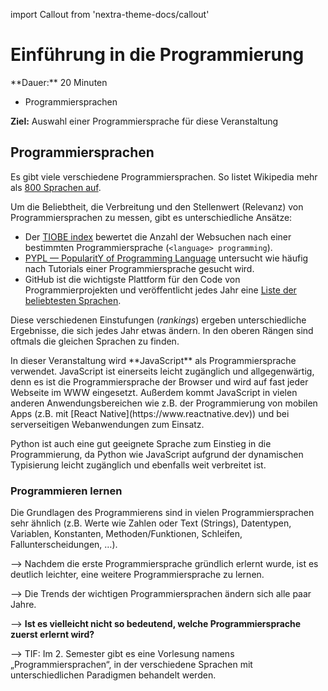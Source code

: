 import Callout from 'nextra-theme-docs/callout'

# Einführung in die Programmierung

<Callout>
  **Dauer:** 20 Minuten

  - Programmiersprachen

  **Ziel:** Auswahl einer Programmiersprache für diese Veranstaltung
</Callout>

## Programmiersprachen

Es gibt viele verschiedene Programmiersprachen. So listet
Wikipedia mehr als [800 Sprachen auf](https://en.wikipedia.org/wiki/List_of_programming_languages).

Um die Beliebtheit, die Verbreitung und den Stellenwert (Relevanz)
von Programmiersprachen zu messen, gibt es unterschiedliche 
Ansätze:

- Der [TIOBE index](https://tiobe.com/tiobe-index/) bewertet die Anzahl der Websuchen nach einer bestimmten Programmiersprache (`<language> programming`).
- [PYPL — PopularitY of Programming Language](https://pypl.github.io/) untersucht wie häufig nach Tutorials einer Programmiersprache gesucht wird. 
- GitHub ist die wichtigste Plattform für den Code von Programmierprojekten und veröffentlicht jedes Jahr eine [Liste der beliebtesten Sprachen](https://octoverse.github.com/).

Diese verschiedenen Einstufungen (_rankings_) ergeben 
unterschiedliche Ergebnisse, die sich jedes Jahr etwas ändern. 
In den oberen Rängen sind oftmals die gleichen Sprachen zu finden.

<Callout type="warning">
In dieser Veranstaltung wird **JavaScript** als Programmiersprache
verwendet. JavaScript ist einerseits leicht zugänglich und
allgegenwärtig, denn es ist die Programmiersprache der Browser
und wird auf fast jeder Webseite im WWW eingesetzt. Außerdem
kommt JavaScript in vielen anderen Anwendungsbereichen wie z.B. 
der Programmierung von mobilen Apps 
(z.B. mit [React Native](https://www.reactnative.dev)) und
bei serverseitigen Webanwendungen zum Einsatz.

Python ist auch eine gut geeignete Sprache zum Einstieg in
die Programmierung, da Python wie JavaScript aufgrund der 
dynamischen Typisierung leicht zugänglich und ebenfalls weit 
verbreitet ist. 
</Callout>


### Programmieren lernen

Die Grundlagen des Programmierens sind in vielen 
Programmiersprachen sehr ähnlich (z.B. Werte wie Zahlen oder
Text (Strings), Datentypen, Variablen, Konstanten, 
Methoden/Funktionen, Schleifen, Fallunterscheidungen, …).

&xrarr; Nachdem die erste Programmiersprache gründlich erlernt 
wurde, ist es deutlich leichter, eine weitere Programmiersprache zu 
lernen.

&xrarr; Die Trends der wichtigen Programmiersprachen ändern sich 
alle paar Jahre.

&xrarr; **Ist es vielleicht nicht so bedeutend, welche 
Programmiersprache zuerst erlernt wird?**

&xrarr; TIF: Im 2. Semester gibt es eine Vorlesung namens „Programmiersprachen“, in der verschiedene Sprachen mit unterschiedlichen Paradigmen behandelt werden.

